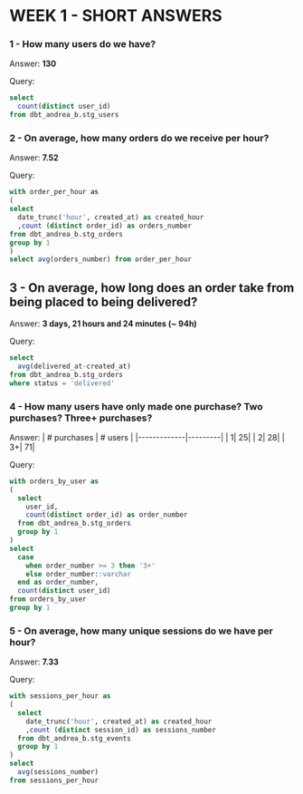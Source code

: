 # WEEK 1 - SHORT ANSWERS

### 1 - How many users do we have?
Answer: **130**

Query:
``` sql
select 
  count(distinct user_id)
from dbt_andrea_b.stg_users
```

### 2 - On average, how many orders do we receive per hour?
Answer: **7.52**

Query:
``` sql
with order_per_hour as
(
select
  date_trunc('hour', created_at) as created_hour
  ,count (distinct order_id) as orders_number
from dbt_andrea_b.stg_orders
group by 1
)
select avg(orders_number) from order_per_hour
```

## 3 - On average, how long does an order take from being placed to being delivered?
Answer: **3 days, 21 hours and 24 minutes (~ 94h)**

Query:
``` sql
select 
  avg(delivered_at-created_at) 
from dbt_andrea_b.stg_orders 
where status = 'delivered'
```

### 4 - How many users have only made one purchase? Two purchases? Three+ purchases?
Answer:
| # purchases | # users |
|-------------|---------|
|            1|       25|
|            2|       28|
|           3+|       71|

Query:
``` sql
with orders_by_user as
(
  select
    user_id,
    count(distinct order_id) as order_number
  from dbt_andrea_b.stg_orders
  group by 1
)
select
  case 
    when order_number >= 3 then '3+'
    else order_number::varchar
  end as order_number,
  count(distinct user_id)
from orders_by_user
group by 1
```

### 5 - On average, how many unique sessions do we have per hour?
Answer: **7.33**

Query:
``` sql
with sessions_per_hour as
(
  select
    date_trunc('hour', created_at) as created_hour
    ,count (distinct session_id) as sessions_number
  from dbt_andrea_b.stg_events
  group by 1
)
select
  avg(sessions_number)
from sessions_per_hour
```
